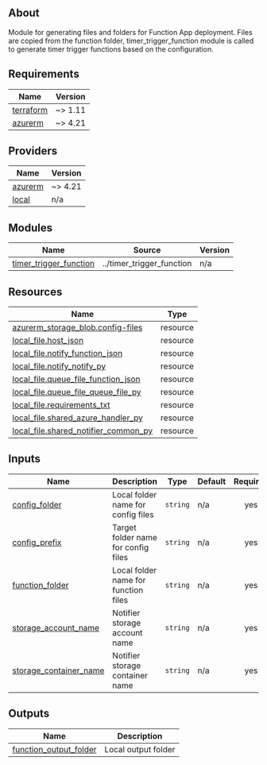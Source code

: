 <!-- BEGIN_TF_DOCS -->


## About

Module for generating files and folders for Function App deployment. Files are copied from the function folder, timer_trigger_function module is called to generate timer trigger functions based on the configuration.

## Requirements

| Name | Version |
|------|---------|
| <a name="requirement_terraform"></a> [terraform](#requirement\_terraform) | ~> 1.11 |
| <a name="requirement_azurerm"></a> [azurerm](#requirement\_azurerm) | ~> 4.21 |

## Providers

| Name | Version |
|------|---------|
| <a name="provider_azurerm"></a> [azurerm](#provider\_azurerm) | ~> 4.21 |
| <a name="provider_local"></a> [local](#provider\_local) | n/a |

## Modules

| Name | Source | Version |
|------|--------|---------|
| <a name="module_timer_trigger_function"></a> [timer\_trigger\_function](#module\_timer\_trigger\_function) | ../timer_trigger_function | n/a |

## Resources

| Name | Type |
|------|------|
| [azurerm_storage_blob.config-files](https://registry.terraform.io/providers/hashicorp/azurerm/latest/docs/resources/storage_blob) | resource |
| [local_file.host_json](https://registry.terraform.io/providers/hashicorp/local/latest/docs/resources/file) | resource |
| [local_file.notify_function_json](https://registry.terraform.io/providers/hashicorp/local/latest/docs/resources/file) | resource |
| [local_file.notify_notify_py](https://registry.terraform.io/providers/hashicorp/local/latest/docs/resources/file) | resource |
| [local_file.queue_file_function_json](https://registry.terraform.io/providers/hashicorp/local/latest/docs/resources/file) | resource |
| [local_file.queue_file_queue_file_py](https://registry.terraform.io/providers/hashicorp/local/latest/docs/resources/file) | resource |
| [local_file.requirements_txt](https://registry.terraform.io/providers/hashicorp/local/latest/docs/resources/file) | resource |
| [local_file.shared_azure_handler_py](https://registry.terraform.io/providers/hashicorp/local/latest/docs/resources/file) | resource |
| [local_file.shared_notifier_common_py](https://registry.terraform.io/providers/hashicorp/local/latest/docs/resources/file) | resource |

## Inputs

| Name | Description | Type | Default | Required |
|------|-------------|------|---------|:--------:|
| <a name="input_config_folder"></a> [config\_folder](#input\_config\_folder) | Local folder name for config files | `string` | n/a | yes |
| <a name="input_config_prefix"></a> [config\_prefix](#input\_config\_prefix) | Target folder name for config files | `string` | n/a | yes |
| <a name="input_function_folder"></a> [function\_folder](#input\_function\_folder) | Local folder name for function files | `string` | n/a | yes |
| <a name="input_storage_account_name"></a> [storage\_account\_name](#input\_storage\_account\_name) | Notifier storage account name | `string` | n/a | yes |
| <a name="input_storage_container_name"></a> [storage\_container\_name](#input\_storage\_container\_name) | Notifier storage container name | `string` | n/a | yes |

## Outputs

| Name | Description |
|------|-------------|
| <a name="output_function_output_folder"></a> [function\_output\_folder](#output\_function\_output\_folder) | Local output folder |

<!-- END_TF_DOCS -->